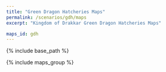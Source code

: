 ```yaml
---
title: "Green Dragon Hatcheries Maps"
permalink: /scenarios/gdh/maps
excerpt: "Kingdom of Drakkar Green Dragon Hatcheries Maps"

maps_id: gdh
---
```


{% include base_path %}

{% include maps_group %}
